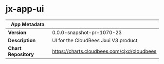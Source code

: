 # jx-app-ui

|App Metadata||
|---|---|
| **Version** | 0.0.0-snapshot-pr-1070-23 |
| **Description** | UI for the CloudBees Jxui V3 product |
| **Chart Repository** | https://charts.cloudbees.com/cjxd/cloudbees |
